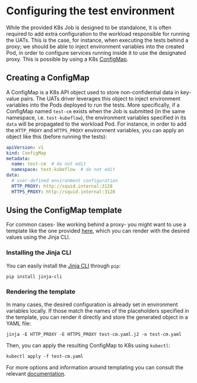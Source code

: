 # Configuring the test environment

While the provided K8s Job is designed to be standalone, it is often required to add extra
configuration to the workload responsible for running the UATs. This is the case, for instance,
when executing the tests behind a proxy; we should be able to inject environment variables into the
created Pod, in order to configure services running inside it to use the designated proxy. This is
possible by using a K8s [ConfigMap](https://kubernetes.io/docs/concepts/configuration/configmap/).

## Creating a ConfigMap

A ConfigMap is a K8s API object used to store non-confidential data in key-value pairs. The UATs
driver leverages this object to inject environment variables into the Pods deployed to run the
tests. More specifically, if a ConfigMap named `test-cm` exists when the Job is submitted (in the
same namespace, i.e. `test-kubeflow`), the environment variables specified in its `data` will be
propagated to the workload Pod. For instance, in order to add the `HTTP_PROXY` and `HTTPS_PROXY`
environment variables, you can apply an object like this (before running the tests):

```yaml
apiVersion: v1
kind: ConfigMap
metadata:
  name: test-cm  # do not edit
  namespace: test-kubeflow  # do not edit
data:
  # user-defined environment configuration
  HTTP_PROXY: http://squid.internal:3128
  HTTPS_PROXY: http://squid.internal:3128
```

## Using the ConfigMap template

For common cases- like working behind a proxy- you might want to use a template like the one
provided [here](./test-cm.yaml.j2), which you can render with the desired values using the Jinja
CLI.

### Installing the Jinja CLI

You can easily install the [Jinja CLI](https://pypi.org/project/jinja-cli/) through `pip`:

```shell
pip install jinja-cli
```

### Rendering the template

In many cases, the desired configuration is already set in environment variables locally. If those
match the names of the placeholders specified in the template, you can render it directly and store
the generated object in a YAML file:

```shell
jinja -E HTTP_PROXY -E HTTPS_PROXY test-cm.yaml.j2 -o test-cm.yaml
```

Then, you can apply the resulting ConfigMap to K8s using `kubectl`:

```shell
kubectl apply -f test-cm.yaml
```

For more options and information around templating you can consult the relevant
[documentation](https://pypi.org/project/jinja-cli/).
